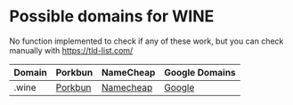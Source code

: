# Possible domains for WINE

No function implemented to check if any of these work, but you can check manually with https://tld-list.com/

| Domain | Porkbun | NameCheap | Google Domains |
|---|---|---|---|
| .wine | [Porkbun](https://porkbun.com/checkout/search?prb=e814663da1&tlds=&idnLanguage=&search=search&q=.wine) | [Namecheap](https://www.namecheap.com/domains/registration/results/?domain=.wine) | [Google](https://domains.google.com/registrar/search?searchTerm=.wine) |
